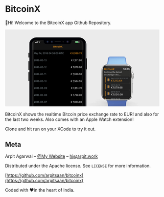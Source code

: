 # BitcoinX
👋Hi! Welcome to the BitcoinX app Github Repository.


![BitcoinX shows you exchange rates for bitcoin](/images/bitcoinx-hero.png?raw=true "BitcoinX - EUR to Bitcoin exchange rates on your iPhone and Watch!")

BitcoinX shows the realtime Bitcoin price exchange rate to EUR! and also for the last two weeks. 
Also comes with an Apple Watch extension!

Clone and hit run on your XCode to try it out.

## Meta

Arpit Agarwal – [@My Website](https://arpit.work) – hi@arpit.work

Distributed under the Apache license. See ``LICENSE`` for more information.

[https://github.com/arpitsaan/bitcoinx](https://github.com/arpitsaan/bitcoinx)

[swift-image]:https://img.shields.io/badge/swift-3.0-oradnge.svg
[swift-url]: https://swift.org/
[license-image]: https://img.shields.io/badge/License-Apache-blue.svg
[license-url]: LICENSE
[codebeat-image]: https://codebeat.co/badges/c19b47ea-2f9d-45df-8458-b2d952fe9dad
[codebeat-url]: https://codebeat.co/projects/github-com-vsouza-awesomeios-com

Coded with ❤️in the heart of India.